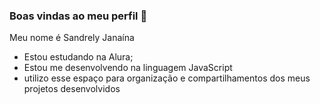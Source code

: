 ### Boas vindas ao meu perfil 💙

Meu nome é Sandrely Janaína

- Estou estudando na Alura;
- Estou me desenvolvendo na linguagem JavaScript
- utilizo esse espaço para organização e compartilhamentos dos meus projetos desenvolvidos
